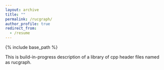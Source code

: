 ```yaml
---
layout: archive
title: ""
permalink: /rucgraph/
author_profile: true
redirect_from:
  - /resume
---
```


{% include base_path %}

This is build-in-progress description of a library of cpp header files named as rucgraph.
